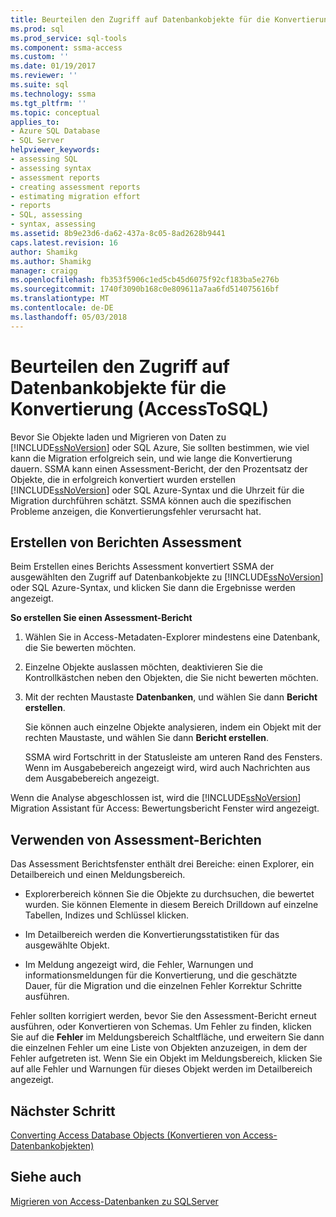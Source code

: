 ```yaml
---
title: Beurteilen den Zugriff auf Datenbankobjekte für die Konvertierung (AccessToSQL) | Microsoft Docs
ms.prod: sql
ms.prod_service: sql-tools
ms.component: ssma-access
ms.custom: ''
ms.date: 01/19/2017
ms.reviewer: ''
ms.suite: sql
ms.technology: ssma
ms.tgt_pltfrm: ''
ms.topic: conceptual
applies_to:
- Azure SQL Database
- SQL Server
helpviewer_keywords:
- assessing SQL
- assessing syntax
- assessment reports
- creating assessment reports
- estimating migration effort
- reports
- SQL, assessing
- syntax, assessing
ms.assetid: 8b9e23d6-da62-437a-8c05-8ad2628b9441
caps.latest.revision: 16
author: Shamikg
ms.author: Shamikg
manager: craigg
ms.openlocfilehash: fb353f5906c1ed5cb45d6075f92cf183ba5e276b
ms.sourcegitcommit: 1740f3090b168c0e809611a7aa6fd514075616bf
ms.translationtype: MT
ms.contentlocale: de-DE
ms.lasthandoff: 05/03/2018
---
```

# <a name="assessing-access-database-objects-for-conversion-accesstosql"></a>Beurteilen den Zugriff auf Datenbankobjekte für die Konvertierung (AccessToSQL)
Bevor Sie Objekte laden und Migrieren von Daten zu [!INCLUDE[ssNoVersion](../../includes/ssnoversion_md.md)] oder SQL Azure, Sie sollten bestimmen, wie viel kann die Migration erfolgreich sein, und wie lange die Konvertierung dauern. SSMA kann einen Assessment-Bericht, der den Prozentsatz der Objekte, die in erfolgreich konvertiert wurden erstellen [!INCLUDE[ssNoVersion](../../includes/ssnoversion_md.md)] oder SQL Azure-Syntax und die Uhrzeit für die Migration durchführen schätzt. SSMA können auch die spezifischen Probleme anzeigen, die Konvertierungsfehler verursacht hat.  
  
## <a name="creating-assessment-reports"></a>Erstellen von Berichten Assessment  
Beim Erstellen eines Berichts Assessment konvertiert SSMA der ausgewählten den Zugriff auf Datenbankobjekte zu [!INCLUDE[ssNoVersion](../../includes/ssnoversion_md.md)] oder SQL Azure-Syntax, und klicken Sie dann die Ergebnisse werden angezeigt.  
  
**So erstellen Sie einen Assessment-Bericht**  
  
1.  Wählen Sie in Access-Metadaten-Explorer mindestens eine Datenbank, die Sie bewerten möchten.  
  
2.  Einzelne Objekte auslassen möchten, deaktivieren Sie die Kontrollkästchen neben den Objekten, die Sie nicht bewerten möchten.  
  
3.  Mit der rechten Maustaste **Datenbanken**, und wählen Sie dann **Bericht erstellen**.  
  
    Sie können auch einzelne Objekte analysieren, indem ein Objekt mit der rechten Maustaste, und wählen Sie dann **Bericht erstellen**.  
  
    SSMA wird Fortschritt in der Statusleiste am unteren Rand des Fensters. Wenn im Ausgabebereich angezeigt wird, wird auch Nachrichten aus dem Ausgabebereich angezeigt.  
  
Wenn die Analyse abgeschlossen ist, wird die [!INCLUDE[ssNoVersion](../../includes/ssnoversion_md.md)] Migration Assistant für Access: Bewertungsbericht Fenster wird angezeigt.  
  
## <a name="using-assessment-reports"></a>Verwenden von Assessment-Berichten  
Das Assessment Berichtsfenster enthält drei Bereiche: einen Explorer, ein Detailbereich und einen Meldungsbereich.  
  
-   Explorerbereich können Sie die Objekte zu durchsuchen, die bewertet wurden. Sie können Elemente in diesem Bereich Drilldown auf einzelne Tabellen, Indizes und Schlüssel klicken.  
  
-   Im Detailbereich werden die Konvertierungsstatistiken für das ausgewählte Objekt.  
  
-   Im Meldung angezeigt wird, die Fehler, Warnungen und informationsmeldungen für die Konvertierung, und die geschätzte Dauer, für die Migration und die einzelnen Fehler Korrektur Schritte ausführen.  
  
Fehler sollten korrigiert werden, bevor Sie den Assessment-Bericht erneut ausführen, oder Konvertieren von Schemas. Um Fehler zu finden, klicken Sie auf die **Fehler** im Meldungsbereich Schaltfläche, und erweitern Sie dann die einzelnen Fehler um eine Liste von Objekten anzuzeigen, in dem der Fehler aufgetreten ist. Wenn Sie ein Objekt im Meldungsbereich, klicken Sie auf alle Fehler und Warnungen für dieses Objekt werden im Detailbereich angezeigt.  
  
## <a name="next-step"></a>Nächster Schritt  
[Converting Access Database Objects (Konvertieren von Access-Datenbankobjekten)](http://msdn.microsoft.com/en-us/e0ef67bf-80a6-4e6c-a82d-5d46e0623c6c)  
  
## <a name="see-also"></a>Siehe auch  
[Migrieren von Access-Datenbanken zu SQLServer](http://msdn.microsoft.com/en-us/76a3abcf-2998-4712-9490-fe8d872c89ca)  
  
